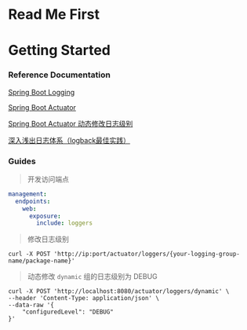 # Read Me First

# Getting Started

### Reference Documentation
[Spring Boot Logging](https://docs.spring.io/spring-boot/docs/2.7.7/reference/html/features.html#features.logging)

[Spring Boot Actuator](https://docs.spring.io/spring-boot/docs/2.7.7/reference/html/actuator.html#actuator.endpoints)

[Spring Boot Actuator 动态修改日志级别](https://docs.spring.io/spring-boot/docs/2.7.7/reference/html/actuator.html#actuator.loggers)

[深入浅出日志体系（logback最佳实践）](https://blog.csdn.net/significantfrank/article/details/127994390?spm=1001.2014.3001.5502)

### Guides
> 开发访问端点
```yaml
management:
  endpoints:
    web:
      exposure:
        include: loggers
```

> 修改日志级别
```shell
curl -X POST 'http://ip:port/actuator/loggers/{your-logging-group-name/package-name}'
```

> 动态修改 `dynamic` 组的日志级别为 DEBUG
```shell
curl -X POST 'http://localhost:8080/actuator/loggers/dynamic' \
--header 'Content-Type: application/json' \
--data-raw '{
    "configuredLevel": "DEBUG"
}'
```

